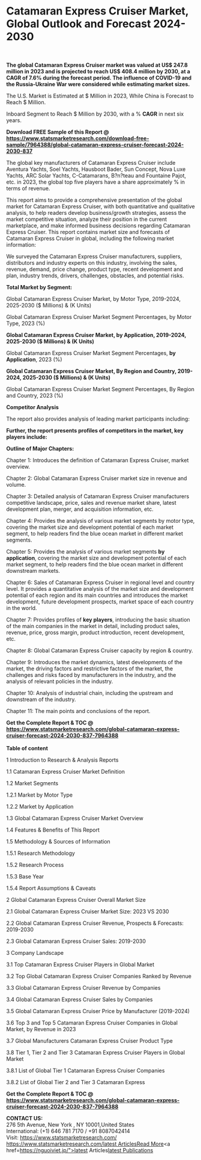 <h1>Catamaran Express Cruiser Market, Global Outlook and Forecast 2024-2030</h1><br/><p><strong>The global Catamaran Express Cruiser market was valued at US$ 247.8 million in 2023 and is projected to reach US$ 408.4 million by 2030, at a <strong>CAGR</strong> of 7.6% during the forecast period. The influence of COVID-19 and the Russia-Ukraine War were considered while estimating market sizes.</strong></p><p>The U.S. Market is Estimated at $ Million in 2023, While China is Forecast to Reach $ Million.</p><p>Inboard Segment to Reach $ Million by 2030, with a % <strong>CAGR</strong> in next six years.</p><p><strong>Download FREE Sample of this Report @ <a href="https://www.statsmarketresearch.com/download-free-sample/7964388/global-catamaran-express-cruiser-forecast-2024-2030-837">https://www.statsmarketresearch.com/download-free-sample/7964388/global-catamaran-express-cruiser-forecast-2024-2030-837</a></strong></p><p>The global key manufacturers of Catamaran Express Cruiser include Aventura Yachts, Soel Yachts, Hausboot Bader, Sun Concept, Nova Luxe Yachts, ARC Solar Yachts, C-Catamarans, B?n?teau and Fountaine Pajot, etc. in 2023, the global top five players have a share approximately % in terms of revenue.</p><p>This report aims to provide a comprehensive presentation of the global market for Catamaran Express Cruiser, with both quantitative and qualitative analysis, to help readers develop business/growth strategies, assess the market competitive situation, analyze their position in the current marketplace, and make informed business decisions regarding Catamaran Express Cruiser. This report contains market size and forecasts of Catamaran Express Cruiser in global, including the following market information:</p><p>We surveyed the Catamaran Express Cruiser manufacturers, suppliers, distributors and industry experts on this industry, involving the sales, revenue, demand, price change, product type, recent development and plan, industry trends, drivers, challenges, obstacles, and potential risks.</p><p><strong>Total Market by Segment:</strong></p><p>Global Catamaran Express Cruiser Market, by Motor Type, 2019-2024, 2025-2030 ($ Millions) & (K Units)</p><p>Global Catamaran Express Cruiser Market Segment Percentages, by Motor Type, 2023 (%)</p><p><strong>Global Catamaran Express Cruiser Market, <strong>by Application</strong>, 2019-2024, 2025-2030 ($ Millions) & (K Units)</strong></p><p>Global Catamaran Express Cruiser Market Segment Percentages, <strong>by Application</strong>, 2023 (%)</p><p><strong>Global Catamaran Express Cruiser Market, By Region and Country, 2019-2024, 2025-2030 ($ Millions) & (K Units)</strong></p><p>Global Catamaran Express Cruiser Market Segment Percentages, By Region and Country, 2023 (%)</p><p><strong>Competitor Analysis</strong></p><p>The report also provides analysis of leading market participants including:</p><p><strong>Further, the report presents profiles of competitors in the market, <strong>key players</strong> include:</strong></p><p><strong>Outline of Major Chapters:</strong></p><p>Chapter 1: Introduces the definition of Catamaran Express Cruiser, market overview.</p><p>Chapter 2: Global Catamaran Express Cruiser market size in revenue and volume.</p><p>Chapter 3: Detailed analysis of Catamaran Express Cruiser manufacturers competitive landscape, price, sales and revenue market share, latest development plan, merger, and acquisition information, etc.</p><p>Chapter 4: Provides the analysis of various market segments by motor type, covering the market size and development potential of each market segment, to help readers find the blue ocean market in different market segments.</p><p>Chapter 5: Provides the analysis of various market segments <strong>by application</strong>, covering the market size and development potential of each market segment, to help readers find the blue ocean market in different downstream markets.</p><p>Chapter 6: Sales of Catamaran Express Cruiser in regional level and country level. It provides a quantitative analysis of the market size and development potential of each region and its main countries and introduces the market development, future development prospects, market space of each country in the world.</p><p>Chapter 7: Provides profiles of <strong>key players</strong>, introducing the basic situation of the main companies in the market in detail, including product sales, revenue, price, gross margin, product introduction, recent development, etc.</p><p>Chapter 8: Global Catamaran Express Cruiser capacity by region & country.</p><p>Chapter 9: Introduces the market dynamics, latest developments of the market, the driving factors and restrictive factors of the market, the challenges and risks faced by manufacturers in the industry, and the analysis of relevant policies in the industry.</p><p>Chapter 10: Analysis of industrial chain, including the upstream and downstream of the industry.</p><p>Chapter 11: The main points and conclusions of the report.</p><div><b>Get the Complete Report & TOC @ <a href="https://www.statsmarketresearch.com/global-catamaran-express-cruiser-forecast-2024-2030-837-7964388">https://www.statsmarketresearch.com/global-catamaran-express-cruiser-forecast-2024-2030-837-7964388</a></b></div><br><b>Table of content</b><p>1 Introduction to Research & Analysis Reports<br />
 
  1.1 Catamaran Express Cruiser Market Definition<br />
 
  1.2 Market Segments<br />
 
  1.2.1 Market by Motor Type<br />
 
  1.2.2 Market by Application<br />
 
  1.3 Global Catamaran Express Cruiser Market Overview<br />
 
  1.4 Features & Benefits of This Report<br />
 
  1.5 Methodology & Sources of Information<br />
 
  1.5.1 Research Methodology<br />
 
  1.5.2 Research Process<br />
 
  1.5.3 Base Year<br />
 
  1.5.4 Report Assumptions & Caveats<br />
 
 2 Global Catamaran Express Cruiser Overall Market Size<br />
 
  2.1 Global Catamaran Express Cruiser Market Size: 2023 VS 2030<br />
 
  2.2 Global Catamaran Express Cruiser Revenue, Prospects & Forecasts: 2019-2030<br />
 
  2.3 Global Catamaran Express Cruiser Sales: 2019-2030<br />
 
 3 Company Landscape<br />
 
  3.1 Top Catamaran Express Cruiser Players in Global Market<br />
 
  3.2 Top Global Catamaran Express Cruiser Companies Ranked by Revenue<br />
 
  3.3 Global Catamaran Express Cruiser Revenue by Companies<br />
 
  3.4 Global Catamaran Express Cruiser Sales by Companies<br />
 
  3.5 Global Catamaran Express Cruiser Price by Manufacturer (2019-2024)<br />
 
  3.6 Top 3 and Top 5 Catamaran Express Cruiser Companies in Global Market, by Revenue in 2023<br />
 
  3.7 Global Manufacturers Catamaran Express Cruiser Product Type<br />
 
  3.8 Tier 1, Tier 2 and Tier 3 Catamaran Express Cruiser Players in Global Market<br />
 
  3.8.1 List of Global Tier 1 Catamaran Express Cruiser Companies<br />
 
  3.8.2 List of Global Tier 2 and Tier 3 Catamaran Express <br><div><b>Get the Complete Report & TOC @ <a href="https://www.statsmarketresearch.com/global-catamaran-express-cruiser-forecast-2024-2030-837-7964388">https://www.statsmarketresearch.com/global-catamaran-express-cruiser-forecast-2024-2030-837-7964388</a></b></div></p> <b>CONTACT US:</b><br>276 5th Avenue, New York , NY 10001,United States<br>International: (+1) 646 781 7170 / +91 8087042414<br>Visit: <a href="https://www.statsmarketresearch.com/">https://www.statsmarketresearch.com/</a><br><a href="https://gyeongbokgung.com">https://www.statsmarketresearch.com/</a><a href="https://hallyeomaritime.com">latest Articles</a><a href="https://jingwansa.com">Read More</a><a href=https://nguoiviet.jp/">latest Articles</a><a href="https://www.intelmarketresearch.com/">latest Publications</a>